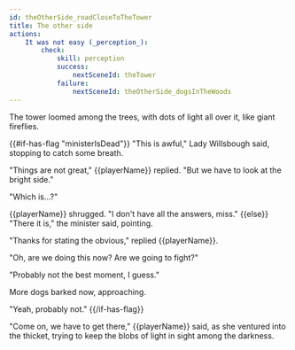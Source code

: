 ```yaml
---
id: theOtherSide_roadCloseToTheTower
title: The other side
actions:
    It was not easy (_perception_):
        check:
            skill: perception
            success:
                nextSceneId: theTower
            failure:
                nextSceneId: theOtherSide_dogsInTheWoods
---
```


The tower loomed among the trees, with dots of light all over it, like giant fireflies.

{{#if-has-flag "ministerIsDead"}}
"This is awful," Lady Willsbough said, stopping to catch some breath.

"Things are not great," {{playerName}} replied. "But we have to look at the bright side."

"Which is...?"

{{playerName}} shrugged. "I don't have all the answers, miss."
{{else}}
"There it is," the minister said, pointing.

"Thanks for stating the obvious," replied {{playerName}}.

"Oh, are we doing this now? Are we going to fight?"

"Probably not the best moment, I guess."

More dogs barked now, approaching.

"Yeah, probably not."
{{/if-has-flag}}

"Come on, we have to get there," {{playerName}} said, as she ventured into the thicket, trying to keep the blobs of light in sight among the darkness.
